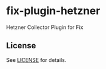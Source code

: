# fix-plugin-hetzner
Hetzner Collector Plugin for Fix

## License
See [LICENSE](../../LICENSE) for details.
